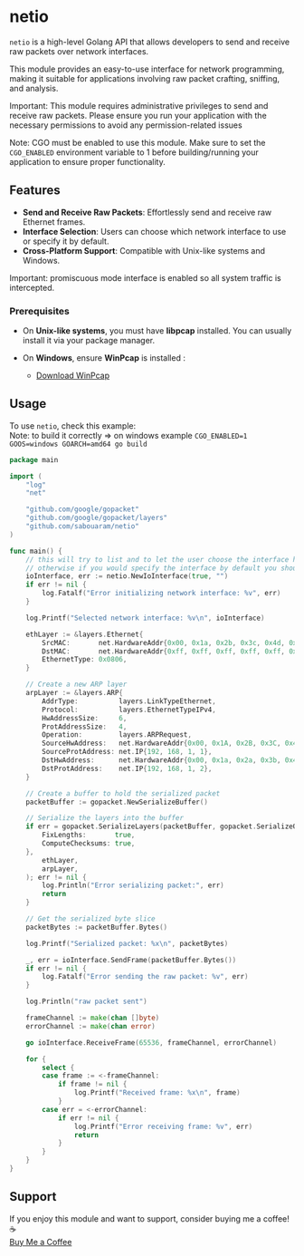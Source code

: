 # netio

`netio` is a high-level Golang API that allows developers to send and receive raw packets over network interfaces.   

This module provides an easy-to-use interface for network programming, making it suitable for applications involving raw packet crafting, sniffing, and analysis.

Important: This module requires administrative privileges to send and receive raw packets. Please ensure you run your application with the necessary permissions to avoid any permission-related issues  

Note: CGO must be enabled to use this module. Make sure to set the `CGO_ENABLED` environment variable to 1 before building/running your application to ensure proper functionality.
## Features

- **Send and Receive Raw Packets**: Effortlessly send and receive raw Ethernet frames.
- **Interface Selection**: Users can choose which network interface to use or specify it by default.  
- **Cross-Platform Support**: Compatible with Unix-like systems and Windows.

Important: promiscuous mode interface is enabled so all system traffic is intercepted.  


### Prerequisites

- On **Unix-like systems**, you must have **libpcap** installed. You can usually install it via your package manager.


- On **Windows**, ensure **WinPcap**  is installed :
    - [Download WinPcap](https://www.winpcap.org/install/)

## Usage

To use `netio`, check this example:  
Note: to build it correctly => on windows example `CGO_ENABLED=1 GOOS=windows GOARCH=amd64 go build`

```go
package main

import (
	"log"
	"net"

	"github.com/google/gopacket"
	"github.com/google/gopacket/layers"
	"github.com/sabouaram/netio"
)

func main() {
	// this will try to list and to let the user choose the interface he wants to use 
	// otherwise if you would specify the interface by default you should do => netio.NewIoInterface(false, "ensp03")
	ioInterface, err := netio.NewIoInterface(true, "")
	if err != nil {
		log.Fatalf("Error initializing network interface: %v", err)
	}

	log.Printf("Selected network interface: %v\n", ioInterface)

	ethLayer := &layers.Ethernet{
		SrcMAC:       net.HardwareAddr{0x00, 0x1a, 0x2b, 0x3c, 0x4d, 0x5e},
		DstMAC:       net.HardwareAddr{0xff, 0xff, 0xff, 0xff, 0xff, 0xff},
		EthernetType: 0x0806,
	}

	// Create a new ARP layer
	arpLayer := &layers.ARP{
		AddrType:          layers.LinkTypeEthernet,
		Protocol:          layers.EthernetTypeIPv4,
		HwAddressSize:     6,
		ProtAddressSize:   4,
		Operation:         layers.ARPRequest,
		SourceHwAddress:   net.HardwareAddr{0x00, 0x1A, 0x2B, 0x3C, 0x4D, 0x5E},
		SourceProtAddress: net.IP{192, 168, 1, 1},
		DstHwAddress:      net.HardwareAddr{0x00, 0x1a, 0x2a, 0x3b, 0x4b, 0x5c},
		DstProtAddress:    net.IP{192, 168, 1, 2},
	}

	// Create a buffer to hold the serialized packet
	packetBuffer := gopacket.NewSerializeBuffer()

	// Serialize the layers into the buffer
	if err = gopacket.SerializeLayers(packetBuffer, gopacket.SerializeOptions{
		FixLengths:       true,
		ComputeChecksums: true,
	},
		ethLayer,
		arpLayer,
	); err != nil {
		log.Println("Error serializing packet:", err)
		return
	}

	// Get the serialized byte slice
	packetBytes := packetBuffer.Bytes()

	log.Printf("Serialized packet: %x\n", packetBytes)

	_, err = ioInterface.SendFrame(packetBuffer.Bytes())
	if err != nil {
		log.Fatalf("Error sending the raw packet: %v", err)
	}

	log.Println("raw packet sent")

	frameChannel := make(chan []byte)
	errorChannel := make(chan error)

	go ioInterface.ReceiveFrame(65536, frameChannel, errorChannel)

	for {
		select {
		case frame := <-frameChannel:
			if frame != nil {
				log.Printf("Received frame: %x\n", frame)
			}
		case err = <-errorChannel:
			if err != nil {
				log.Printf("Error receiving frame: %v", err)
				return
			}
		}
	}
}

```

## Support

If you enjoy this module and want to support, consider buying me a coffee! ☕️  
[Buy Me a Coffee](https://buymeacoffee.com/sabouaram)  
